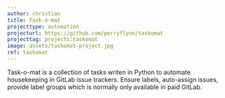 ```yaml
---
author: christian
title: Task-o-mat
projecttype: automation
projecturl: https://github.com/perryflynn/taskomat
projecttag: projects:taskomat
image: assets/taskomat-project.jpg
ref: taskomat
---
```


Task-o-mat is a collection of tasks writen in Python to automate housekeeping in GitLab issue
trackers. Ensure labels, auto-assign issues, provide label groups which is normally only
available in paid GitLab.
